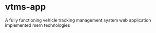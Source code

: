# vtms-app
A fully functioning vehicle tracking management system web application implemented mern technologies
